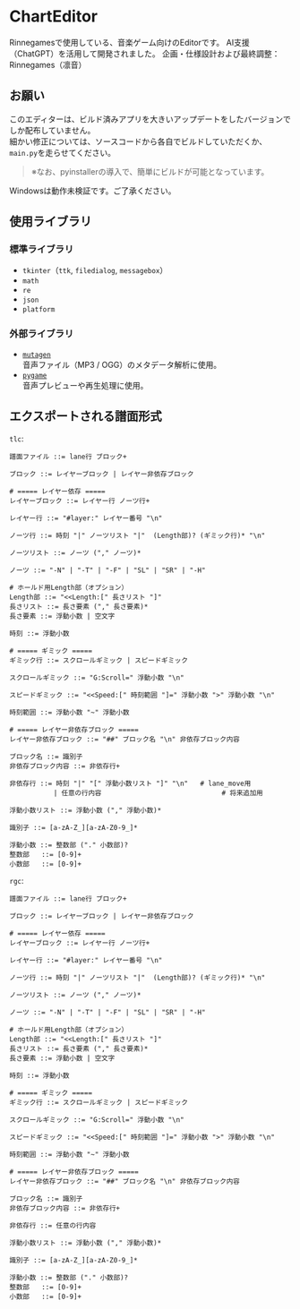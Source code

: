 # ChartEditor
Rinnegamesで使用している、音楽ゲーム向けのEditorです。
AI支援（ChatGPT）を活用して開発されました。 
企画・仕様設計および最終調整：Rinnegames（凛音）
## お願い
このエディターは、ビルド済みアプリを大きいアップデートをしたバージョンでしか配布していません。  
細かい修正については、ソースコードから各自でビルドしていただくか、`main.py`を走らせてください。  
> ※なお、pyinstallerの導入で、簡単にビルドが可能となっています。

Windowsは動作未検証です。ご了承ください。
## 使用ライブラリ

### 標準ライブラリ
- `tkinter`（`ttk`, `filedialog`, `messagebox`）
- `math`
- `re`
- `json`
- `platform`

### 外部ライブラリ
- [`mutagen`](https://mutagen.readthedocs.io/)  
  音声ファイル（MP3 / OGG）のメタデータ解析に使用。
- [`pygame`](https://www.pygame.org/)  
  音声プレビューや再生処理に使用。

## エクスポートされる譜面形式
`tlc`:
```
譜面ファイル ::= lane行 ブロック+

ブロック ::= レイヤーブロック | レイヤー非依存ブロック

# ===== レイヤー依存 =====
レイヤーブロック ::= レイヤー行 ノーツ行+

レイヤー行 ::= "#layer:" レイヤー番号 "\n"

ノーツ行 ::= 時刻 "|" ノーツリスト "|"  (Length部)? (ギミック行)* "\n"

ノーツリスト ::= ノーツ ("," ノーツ)*

ノーツ ::= "-N" | "-T" | "-F" | "SL" | "SR" | "-H"

# ホールド用Length部（オプション）
Length部 ::= "<<Length:[" 長さリスト "]"
長さリスト ::= 長さ要素 ("," 長さ要素)*
長さ要素 ::= 浮動小数 | 空文字

時刻 ::= 浮動小数

# ===== ギミック =====
ギミック行 ::= スクロールギミック | スピードギミック

スクロールギミック ::= "G:Scroll=" 浮動小数 "\n"

スピードギミック ::= "<<Speed:[" 時刻範囲 "]=" 浮動小数 ">" 浮動小数 "\n"

時刻範囲 ::= 浮動小数 "~" 浮動小数

# ===== レイヤー非依存ブロック =====
レイヤー非依存ブロック ::= "##" ブロック名 "\n" 非依存ブロック内容

ブロック名 ::= 識別子
非依存ブロック内容 ::= 非依存行+

非依存行 ::= 時刻 "|" "[" 浮動小数リスト "]" "\n"   # lane_move用
           | 任意の行内容                              # 将来追加用

浮動小数リスト ::= 浮動小数 ("," 浮動小数)*

識別子 ::= [a-zA-Z_][a-zA-Z0-9_]*

浮動小数 ::= 整数部 ("." 小数部)?
整数部   ::= [0-9]+
小数部   ::= [0-9]+

```
`rgc`:
```
譜面ファイル ::= lane行 ブロック+

ブロック ::= レイヤーブロック | レイヤー非依存ブロック

# ===== レイヤー依存 =====
レイヤーブロック ::= レイヤー行 ノーツ行+

レイヤー行 ::= "#layer:" レイヤー番号 "\n"

ノーツ行 ::= 時刻 "|" ノーツリスト "|"  (Length部)? (ギミック行)* "\n"

ノーツリスト ::= ノーツ ("," ノーツ)*

ノーツ ::= "-N" | "-T" | "-F" | "SL" | "SR" | "-H"

# ホールド用Length部（オプション）
Length部 ::= "<<Length:[" 長さリスト "]"
長さリスト ::= 長さ要素 ("," 長さ要素)*
長さ要素 ::= 浮動小数 | 空文字

時刻 ::= 浮動小数

# ===== ギミック =====
ギミック行 ::= スクロールギミック | スピードギミック

スクロールギミック ::= "G:Scroll=" 浮動小数 "\n"

スピードギミック ::= "<<Speed:[" 時刻範囲 "]=" 浮動小数 ">" 浮動小数 "\n"

時刻範囲 ::= 浮動小数 "~" 浮動小数

# ===== レイヤー非依存ブロック =====
レイヤー非依存ブロック ::= "##" ブロック名 "\n" 非依存ブロック内容

ブロック名 ::= 識別子
非依存ブロック内容 ::= 非依存行+

非依存行 ::= 任意の行内容

浮動小数リスト ::= 浮動小数 ("," 浮動小数)*

識別子 ::= [a-zA-Z_][a-zA-Z0-9_]*

浮動小数 ::= 整数部 ("." 小数部)?
整数部   ::= [0-9]+
小数部   ::= [0-9]+

```